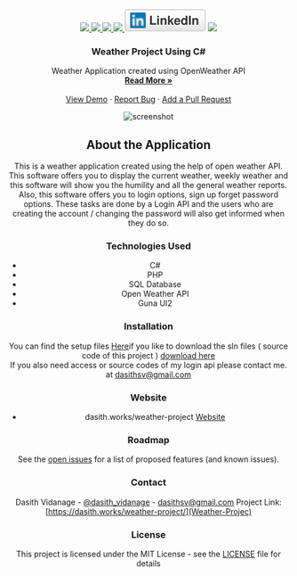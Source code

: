 <center>
<a href="https://github.com/dasithsv/"><img src="https://img.shields.io/github/followers/dasithsv?style=social"> </a> 
<a href="https://github.com/d4az/"><img src="https://img.shields.io/github/stars/dasithsv/Weather-Project?style=social"> </a> 
<a href="https://github.com/d4az/"><img src="https://img.shields.io/github/forks/d4az/School-Management-System?style=social"> </a> 
<a href="https://twitter.com/dasith_vidanage"><img src="https://img.shields.io/twitter/follow/dasith_vidanage?style=social"> </a> 
<a href="https://www.linkedin.com/in/dasith-vidanage-055389187/"><img src="https://github.com/d4az/d4az/blob/main/imgs/linkedin.svg" alt="LinkedIn"></a>
<a href="https://instagram.com/wakeupdaz/"> <img src="https://img.shields.io/badge/-wakeupdaaz-%238a3ab9?style=social&logo=instagram"> </a>
</cemter>

<!-- PROJECT LOGO -->
<br />
<p align="center">


  <h3 align="center">Weather Project Using C#</h3>

  <p align="center">Weather Application created using OpenWeather API 
    <br />
    <a href="https://dasith.works/weather-project/"><strong>Read More »</strong></a>
    <br />
    <br />
    <a href="https://youtu.be/soCDNsuVzsw">View Demo</a>
    ·
    <a href="https://github.com/dasithsv/Weather-Project/issues">Report Bug</a>
    ·
    <a href="https://github.com/dasithsv/Weather-Project/pulls">Add a Pull Request </a>
  </p>
</p>



<!-- ABOUT THE PROJECT -->

![screenshot](https://dasith.works/wp-content/uploads/2021/06/wether-proj.png)

<!-- GETTING STARTED -->
## About the Application

This is a weather application created using the help of open weather API. This software offers you to display the current weather, weekly weather and this software will show you the humility and all the general weather reports. 
Also, this software offers you to login options, sign up forget password options. These tasks are done by a Login API and the users who are creating the account / changing the password will also get informed when they do so. 


### Technologies Used

<ul> 
  <li> C# </li>
  <li> PHP </li>
  <li> SQL Database </li>
  <li> Open Weather API </li>
  <li> Guna UI2   </li>
</ul>

### Installation

You can find the setup files   <a href="https://github.com/dasithsv/Weather-Project/releases/"> Here</a>if you like to download the sln files ( source code of this project ) <a href="https://github.com/dasithsv/Weather-Project/releases/"> download here  </a>
<br> 
If you also need access or source codes of my login api please contact me. at dasithsv@gmail.com



### Website

<ul> 
  <li> dasith.works/weather-project <a href="https://dasith.works/">Website</a> </li>
</ul>

### Roadmap

See the [open issues](https://github.com/dasithsv/Weather-Project/issues) for a list of proposed features (and known issues).

### Contact

Dasith Vidanage - [@dasith_vidanage](https://twitter.com/dasith_vidanage) - dasithsv@gmail.com
Project Link: [https://dasith.works/weather-project/](Weather-Projec)


### License

This project is licensed under the MIT License - see the <a href="https://github.com/dasithsv/Weather-Project/blob/main/LICENSE"> LICENSE</a> file for details



